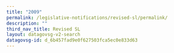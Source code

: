 ```yaml
---
title: "2009"
permalink: /legislative-notifications/revised-sl/permalink/
description: ""
third_nav_title: Revised SL
layout: datagovsg-v2-search
datagovsg-id: d_6b457fad9e0f627503fca5ec0e833d63
---
```

